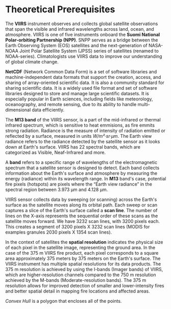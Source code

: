 # Theoretical Prerequisites

The **VIIRS** instrument observes and collects global satellite observations that span the visible and infrared wavelengths across land, ocean, and atmosphere. VIIRS is one of five instruments onboard the **Suomi National Polar-orbiting Partnership (NPP)**. SNPP serves as a bridge between the Earth Observing System (EOS) satellites and the next-generation of NASA-NOAA Joint Polar Satellite System (JPSS) series of satellites (renamed to NOAA-series).  Climatologists use VIIRS data to improve our understanding of global climate change.

**NetCDF** (Network Common Data Form) is a set of software libraries and machine-independent data formats that support the creation, access, and sharing of array-oriented scientific data. It is also a community standard for sharing scientific data. It is a widely used file format and set of software libraries designed to store and manage large scientific datasets. It is especially popular in Earth sciences, including fields like meteorology, oceanography, and remote sensing, due to its ability to handle multi-dimensional data efficiently.

The **M13 band** of the VIIRS sensor, is a part of the mid-infrared or thermal infrared spectrum, which is sensitive to heat emmisions, as fire emmits strong radiation. Radiance is the measure of intensity of radiation emitted or reflected by a surface, measured in units *W/m²·sr·μm*. The Earth view radiance refers to the radiance detected by the satellite sensor as it looks down at Earth's surface. VIIRS has 22 spectral bands, which are categorized as Visible, Neaf-Infrared and more.

A **band** refers to a specific range of wavelengths of the electromagnetic spectrum that a satellite sensor is designed to detect. Each band collects information about the Earth's surface and atmosphere by measuring the energy (radiance) within its wavelength range. In **M13** band's case, potential fire pixels (hotspots) are pixels where the “Earth view radiance” in the spectral region between 3.973 μm and 4.128 μm.

VIIRS sensor collects data by sweeping (or scanning) across the Earth's surface as the satellite moves along its orbital path. Each sweep or scan captures a slice of the Earth's surface called a **scan line**. The number of lines on the X-axis represents the sequential order of these scans as the satellite moves forward. We have 3232 scan lines, with 3200 pixels each. This creates a segment of 3200 pixels X 3232 scan lines (MODIS for examples granules 2030 pixels X 1354 scan lines).

In the context of satellites the **spatial resolution** indicates the physical size of each pixel in the satellite image, representing the ground area. In the case of the 375 m VIIRS fire product, each pixel corresponds to a square area approximately 375 meters by 375 meters on the Earth's surface. The VIIRS instrument has multiple spatial resolutions for its data products. The 375 m resolution is achieved by using the I-bands (Imager bands) of VIIRS, which are higher-resolution channels compared to the 750 m resolution achieved by the M-bands (Moderate-resolution bands). The 375 m resolution allows for improved detection of smaller and lower-intensity fires and better spatial detail in mapping fire locations and affected areas.

*Convex Hull* is a polygon that encloses all of the points. 